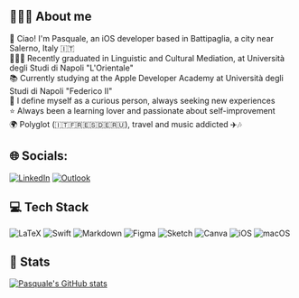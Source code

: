 ## 👨🏻‍💻 About me 

👋 Ciao! I'm Pasquale, an iOS developer based in Battipaglia, a city near Salerno, Italy 🇮🇹   
🧑🏻‍🎓 Recently graduated in Linguistic and Cultural Mediation, at Università degli Studi di Napoli "L'Orientale"  
📚 Currently studying at the Apple Developer Academy at Università degli Studi di Napoli "Federico II"  
🔎 I define myself as a curious person, always seeking new experiences  
⭐️ Always been a learning lover and passionate about self-improvement  
🌍 Polyglot (🇮🇹🇫🇷🇪🇸🇩🇪🇷🇺), travel and music addicted ✈️🎶

## 🌐 Socials:
[![LinkedIn](https://img.shields.io/badge/linkedin-%230077B5.svg?style=for-the-badge&logo=linkedin&logoColor=white)](www.linkedin.com/in/pasquale-piserchia-8748a7264) [![Outlook](https://img.shields.io/badge/Microsoft_Outlook-0078D4?style=for-the-badge&logo=microsoft-outlook&logoColor=white)](mailto:piserchia.pasquale@outlook.it)

## 💻 Tech Stack
![LaTeX](https://img.shields.io/badge/latex-%23008080.svg?style=for-the-badge&logo=latex&logoColor=white) ![Swift](https://img.shields.io/badge/swift-F54A2A?style=for-the-badge&logo=swift&logoColor=white) ![Markdown](https://img.shields.io/badge/markdown-%23000000.svg?style=for-the-badge&logo=markdown&logoColor=white) ![Figma](https://img.shields.io/badge/figma-%23F24E1E.svg?style=for-the-badge&logo=figma&logoColor=white) ![Sketch](https://img.shields.io/badge/Sketch-FFB387?style=for-the-badge&logo=sketch&logoColor=black) ![Canva](https://img.shields.io/badge/Canva-%2300C4CC.svg?style=for-the-badge&logo=Canva&logoColor=white) ![iOS](https://img.shields.io/badge/iOS-000000?style=for-the-badge&logo=ios&logoColor=white) ![macOS](https://img.shields.io/badge/mac%20os-000000?style=for-the-badge&logo=macos&logoColor=F0F0F0)

## 🔢 Stats
[![Pasquale's GitHub stats](https://github-readme-stats.vercel.app/api?username=ppiserchia)](https://github.com/ppiserchia/github-readme-stats)









<!--
<a href="mailto:piserchia.pasquale@outlook.it" target="blank"><img align="center" src="Icons/gmail.svg" height="30" /></a>


**ppiserchia/ppiserchia** is a ✨ _special_ ✨ repository because its `README.md` (this file) appears on your GitHub profile.

Here are some ideas to get you started:

- 🔭 I’m currently working on ...
- 🌱 I’m currently learning ...
- 👯 I’m looking to collaborate on ...
- 🤔 I’m looking for help with ...
- 💬 Ask me about ...
- 📫 How to reach me: ...
- 😄 Pronouns: ...
- ⚡ Fun fact: ...
-->

